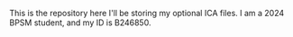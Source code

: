 This is the repository here I'll be storing my optional ICA files.
I am a 2024 BPSM student, and my ID is B246850.
